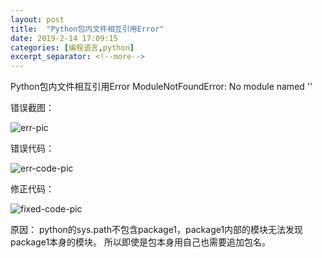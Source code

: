 ```yaml
---
layout: post
title:  "Python包内文件相互引用Error"
date: 2019-2-14 17:09:15
categories: [编程语言,python]
excerpt_separator: <!--more-->
---
```

Python包内文件相互引用Error
ModuleNotFoundError: No module named ''
<!--more-->

错误截图：

![err-pic](/images/微信截图_20190214171114.png)

错误代码：

![err-code-pic](/images/微信截图_20190214171150.png)

修正代码：

![fixed-code-pic](/images/微信截图_20190214171210.png)

原因：
python的sys.path不包含package1，package1内部的模块无法发现package1本身的模块。
所以即使是包本身用自己也需要追加包名。
